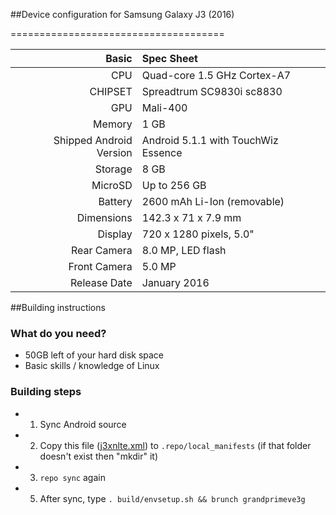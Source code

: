 ##Device configuration for Samsung Galaxy J3 (2016)

=====================================

Basic   | Spec Sheet
-------:|:-------------------------
CPU     | Quad-core 1.5 GHz Cortex-A7
CHIPSET | Spreadtrum SC9830i sc8830
GPU     | Mali-400
Memory  | 1 GB
Shipped Android Version | Android 5.1.1 with TouchWiz Essence
Storage | 8 GB
MicroSD | Up to 256 GB
Battery | 2600 mAh Li-Ion (removable)
Dimensions | 142.3 x 71 x 7.9 mm
Display | 720 x 1280 pixels, 5.0"
Rear Camera  | 8.0 MP, LED flash
Front Camera | 5.0 MP
Release Date | January 2016

##Building instructions

### What do you need?
* 50GB left of your hard disk space
* Basic skills / knowledge of Linux

### Building steps
* 1. Sync Android source
* 2. Copy this file ([j3xnlte.xml](https://github.com/djeman/android_device_samsung_j3xnlte/wiki/Local-manifest-Lineage-15.1)) to `.repo/local_manifests` (if that folder doesn't exist then "mkdir" it)
* 3. `repo sync` again
* 5. After sync, type `. build/envsetup.sh && brunch grandprimeve3g`
